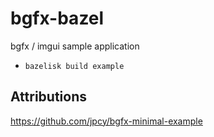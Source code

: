 # bgfx-bazel
bgfx / imgui sample application

- `bazelisk build example`


## Attributions
https://github.com/jpcy/bgfx-minimal-example
